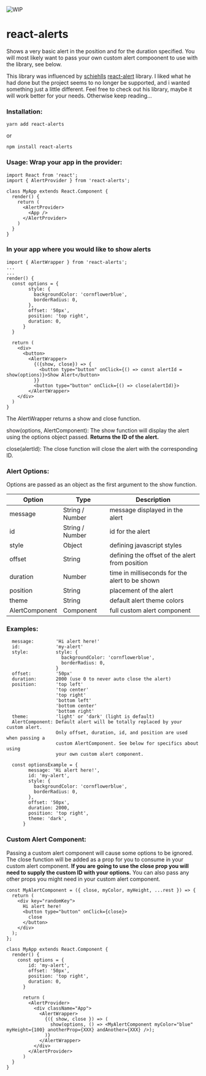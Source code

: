 ![WIP](https://img.shields.io/badge/WIP-DO%20NOT%20USE-red.svg)

# react-alerts

Shows a very basic alert in the position and for the duration specified. You
will most likely want to pass your own custom alert compoonent to use with the
library, see below.

This library was influenced by
[schiehlls](https://github.com/schiehll/ 'schiehll')
[react-alert](https://github.com/schiehll/react-alert 'react-alert') library. I
liked what he had done but the project seems to no longer be supported, and i
wanted something just a little different. Feel free to check out his library,
maybe it will work better for your needs. Otherwise keep reading...

### Installation:

```
yarn add react-alerts
```

or

```
npm install react-alerts
```

### Usage: Wrap your app in the provider:

```
import React from 'react';
import { AlertProvider } from 'react-alerts';

class MyApp extends React.Component {
  render() {
    return (
      <AlertProvider>
        <App />
      </AlertProvider>
    )
  }
}
```

### In your app where you would like to show alerts

```
import { AlertWrapper } from 'react-alerts';
...
...
render() {
  const options = {
        style: {
          backgroundColor: 'cornflowerblue',
          borderRadius: 0,
        },
        offset: '50px',
        position: 'top right',
        duration: 0,
      }
  }

  return (
    <div>
      <button>
        <AlertWrapper>
          {({show, close}) => {
            <button type="button" onClick={() => const alertId = show(options)}>Show Alert</button>
          }}
          <button type="button" onClick={() => close(alertId)}>
        </AlertWrapper>
    </div>
  )
}
```

The AlertWrapper returns a show and close function.

show(options, AlertComponent): The show function will display the alert using
the options object passed. **Returns the ID of the alert.**

close(alertId): The close function will close the alert with the corresponding
ID.

### Alert Options:

Options are passed as an object as the first argument to the show function.

| Option         | Type            | Description                                    |
| -------------- | --------------- | ---------------------------------------------- |
| message        | String / Number | message displayed in the alert                 |
| id             | String / Number | id for the alert                               |
| style          | Object          | defining javascript styles                     |
| offset         | String          | defining the offset of the alert from position |
| duration       | Number          | time in milliseconds for the alert to be shown |
| position       | String          | placement of the alert                         |
| theme          | String          | default alert theme colors                     |
| AlertComponent | Component       | full custom alert component                    |

### Examples:

```
  message:        'Hi alert here!'
  id:             'my-alert'
  style:          style: {
                    backgroundColor: 'cornflowerblue',
                    borderRadius: 0,
                  }
  offset:         '50px'
  duration:       2000 (use 0 to never auto close the alert)
  position:       'top left'
                  'top center'
                  'top right'
                  'bottom left'
                  'bottom center'
                  'bottom right'
  theme:          'light' or 'dark' (light is default)
  AlertComponent: Default alert will be totally replaced by your custom alert.
                  Only offset, duration, id, and position are used when passing a
                  custom AlertComponent. See below for specifics about using
                  your own custom alert component.

  const optionsExample = {
        message: 'Hi alert here!',
        id: 'my-alert',
        style: {
          backgroundColor: 'cornflowerblue',
          borderRadius: 0,
        },
        offset: '50px',
        duration: 2000,
        position: 'top right',
        theme: 'dark',
      }
```

### Custom Alert Component:

Passing a custom alert component will cause some options to be ignored. The
close function will be added as a prop for you to consume in your custom alert
component. **If you are going to use the close prop you will need to supply the
custom ID with your options.** You can also pass any other props you might need
in your custom alert component.

```
const MyAlertComponent = ({ close, myColor, myHeight, ...rest }) => {
  return (
    <div key="randomKey">
      Hi alert here!
      <button type="button" onClick={close}>
        close
      </button>
    </div>
  );
};

class MyApp extends React.Component {
  render() {
    const options = {
        id: 'my-alert',
        offset: '50px',
        position: 'top right',
        duration: 0,
      }

      return (
        <AlertProvider>
          <div className="App">
            <AlertWrapper>
              {({ show, close }) => (
                show(options, () => <MyAlertComponent myColor="blue" myHeight={100} anotherProp={XXX} andAnother={XXX} />);
              )}
            </AlertWrapper>
          </div>
        </AlertProvider>
      )
  }
}
```
